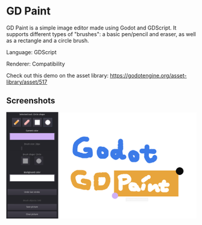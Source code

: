 # GD Paint

GD Paint is a simple image editor made using Godot and GDScript.
It supports different types of "brushes": a basic pen/pencil
and eraser, as well as a rectangle and a circle brush.

Language: GDScript

Renderer: Compatibility

Check out this demo on the asset library: https://godotengine.org/asset-library/asset/517

## Screenshots

![Screenshot](screenshots/gdpaint.png)
